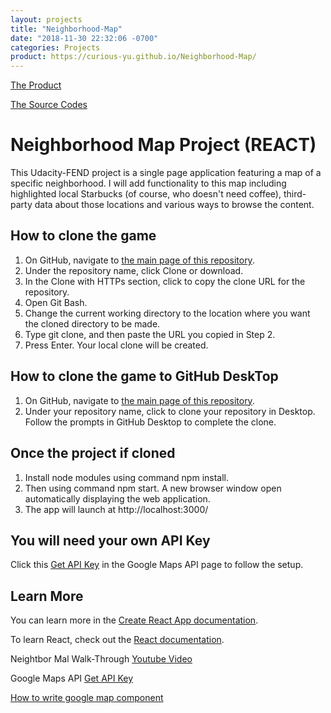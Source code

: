 ```yaml
---
layout: projects
title: "Neighborhood-Map"
date: "2018-11-30 22:32:06 -0700"
categories: Projects
product: https://curious-yu.github.io/Neighborhood-Map/
---
```



[The Product](https://curious-yu.github.io/Neighborhood-Map/)

[The Source Codes](https://github.com/Curious-Yu/Neighborhood-Map)



# Neighborhood Map Project (REACT)

This Udacity-FEND project is a single page application featuring a map of a specific neighborhood. I will add functionality to this map including highlighted local Starbucks (of course, who doesn't need coffee), third-party data about those locations and various ways to browse the content.

## How to clone the game

  1. On GitHub, navigate to [the main page of this repository](https://github.com/Curious-Yu/Neighborhood-Map).
  2. Under the repository name, click Clone or download.
  3. In the Clone with HTTPs section, click  to copy the clone URL for the repository.
  4. Open Git Bash.
  5. Change the current working directory to the location where you want the cloned directory to be made.
  6. Type git clone, and then paste the URL you copied in Step 2.
  7. Press Enter. Your local clone will be created.

## How to clone the game to GitHub DeskTop

  1. On GitHub, navigate to [the main page of this repository](https://github.com/Curious-Yu/Neighborhood-Map).
  2. Under your repository name, click  to clone your repository in Desktop. Follow the prompts in GitHub Desktop to complete the clone.

## Once the project if cloned

  1. Install node modules using command npm install.
  2. Then using command npm start. A new browser window open automatically displaying the web application.
  3. The app will launch at http://localhost:3000/

## You will need your own API Key

Click this [Get API Key](https://developers.google.com/maps/documentation/javascript/get-api-key) in the Google Maps API page to follow the setup.

## Learn More

You can learn more in the [Create React App documentation](https://facebook.github.io/create-react-app/docs/getting-started).

To learn React, check out the [React documentation](https://reactjs.org/).

Neightbor Mal Walk-Through [Youtube Video](https://www.youtube.com/channel/UCcWSbBe_s-T_gZRnqFbtyIA)

Google Maps API [Get API Key](https://developers.google.com/maps/documentation/javascript/get-api-key)

[How to write google map component](https://www.fullstackreact.com/articles/how-to-write-a-google-maps-react-component/)
